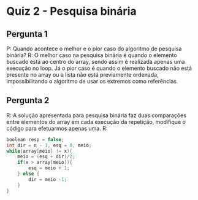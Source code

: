 # Quiz 2 - Pesquisa binária

## Pergunta 1
P: Quando acontece o melhor e o pior caso do algoritmo de pesquisa binária?
R: O melhor caso na pesquisa binária é quando o elemento buscado está ao centro do array, sendo assim é realizada apenas uma execução no loop. Já o pior caso é quando o elemento buscado não está presente no array ou a lista não está previamente ordenada, impossibilitando o algoritmo de usar os extremos como referências.

 
## Pergunta 2
R: A solução apresentada para pesquisa binária faz duas comparações entre elementos do array em cada execução da repetição, modifique o código para efetuarmos apenas uma.
R: 
```c
boolean resp = false;
int dir = n - 1, esq = 0, meio;
while(array[meio] != x){ 
	meio = (esq + dir)/2; 
	if(x > array[meio]){ 
		esq = meio + 1; 
	} else { 
		dir = meio -1; 
	} 
}
```
